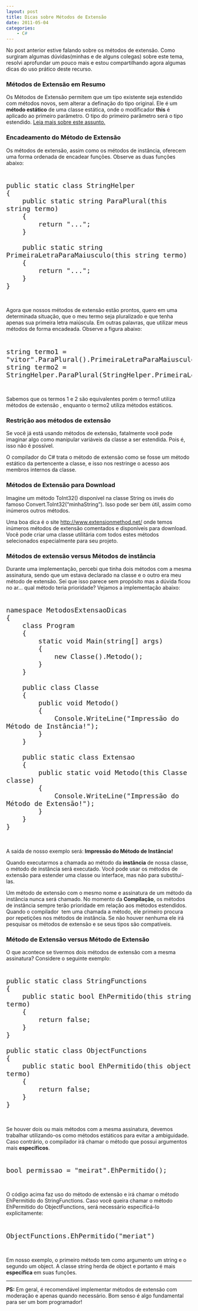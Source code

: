 ```yaml
---
layout: post
title: Dicas sobre Métodos de Extensão
date: 2011-05-04
categories:
    - C#
---
```


No post anterior estive falando sobre os métodos de extensão. Como surgiram algumas dúvidas(minhas e de alguns colegas) sobre este tema, resolvi aprofundar um pouco mais e estou compartilhando agora algumas dicas do uso prático deste recurso.

### Métodos de Extensão em Resumo

Os Métodos de Extensão permitem que um tipo existente seja estendido com métodos novos, sem alterar a definação do tipo original. Ele é um <strong>método estático</strong> de uma classe estática, onde o modificador <strong>this</strong> é aplicado ao primeiro parâmetro. O tipo do primeiro parâmetro será o tipo estendido. <u><a href="http://vitormeriat.com.br/2011/04/24/mtodos-de-extenso/" target="_blank">Leia mais sobre este assunto.</a></u>

### Encadeamento do Método de Extensão

Os métodos de extensão, assim como os métodos de instância, oferecem uma forma ordenada de encadear funções. Observe as duas funções abaixo:

<pre style="font-size: 16pt !important">
<code class="cs">
public static class StringHelper
{
    public static string ParaPlural(this string termo)
    {
        return "...";
    }
    
    public static string PrimeiraLetraParaMaiusculo(this string termo)
    {
        return "...";
    }
}
</code>
</pre>


Agora que nossos métodos de extensão estão prontos, quero em uma determinada situação, que o meu termo seja pluralizado e que tenha apenas sua primeira letra maiúscula. Em outras palavras, que utilizar meus métodos de forma encadeada. Observe a figura abaixo:
<pre style="font-size: 16pt !important">
<code class="cs">
string termo1 = "vitor".ParaPlural().PrimeiraLetraParaMaiusculo();
string termo2 = StringHelper.ParaPlural(StringHelper.PrimeiraLetraParaMaiusculo("vitor"));
</code>
</pre>

Sabemos que os termos 1 e 2 são equivalentes porém o termo1 utiliza métodos de extensão , enquanto o termo2 utiliza métodos estáticos.

### Restrição aos métodos de extensão

Se você já está usando métodos de extensão, fatalmente você pode imaginar algo como manipular variáveis da classe a ser estendida. Pois é, isso não é possível.

O compilador do C# trata o método de extensão como se fosse um método estático da pertencente a classe, e isso nos restringe o acesso aos membros internos da classe.

### Métodos de Extensão para Download

Imagine um método ToInt32() disponível na classe String os invés do famoso Convert.ToInt32(“minhaString”). Isso pode ser bem útil, assim como inúmeros outros métodos.

Uma boa dica é o site <a href="http://www.extensionmethod.net/">http://www.extensionmethod.net/</a> onde temos inúmeros métodos de extensão comentados e disponíveis para download. Você pode criar uma classe utilitária com todos estes métodos selecionados especialmente para seu projeto.

### Métodos de extensão versus Métodos de instância

Durante uma implementação, percebi que tinha dois métodos com a mesma assinatura, sendo que um estava declarado na classe e o outro era meu método de extensão. Sei que isso parece sem propósito mas a dúvida ficou no ar… qual método teria prioridade? Vejamos a implementação abaixo:

<pre style="font-size: 16pt !important">
<code class="cs">
namespace MetodosExtensaoDicas
{
    class Program
    {
        static void Main(string[] args)
        {
            new Classe().Metodo();
        }
    }
    
    public class Classe
    {
        public void Metodo()
        {
            Console.WriteLine("Impressão do Método de Instância!");
        }
    }
    
    public static class Extensao
    {
        public static void Metodo(this Classe classe)
        {
            Console.WriteLine("Impressão do Método de Extensão!");
        }
    }
}
</code>
</pre>

A saída de nosso exemplo será: <strong>Impressão do Método de Instância!</strong>

Quando executarmos a chamada ao método da <strong>instância</strong> de nossa classe, o método de instância será executado. Você pode usar os métodos de extensão para estender uma classe ou interface, mas não para substituí-las.

Um método de extensão com o mesmo nome e assinatura de um método da instância nunca será chamado. No momento da <strong>Compilação</strong>, os métodos de instância sempre terão prioridade em relação aos métodos estendidos. Quando o compilador&nbsp; tem uma chamada a método, ele primeiro procura por repetições nos métodos de instância. Se não houver nenhuma ele irá pesquisar os métodos de extensão e se seus tipos são compatíveis.

### Método de Extensão versus Método de Extensão

O que acontece se tivermos dois métodos de extensão com a mesma assinatura? Considere o seguinte exemplo:

<pre style="font-size: 16pt !important">
<code class="cs">
public static class StringFunctions
{
    public static bool EhPermitido(this string termo)
    {
        return false;
    }
}

public static class ObjectFunctions
{
    public static bool EhPermitido(this object termo)
    {
        return false;
    }
}
</code>
</pre>


Se houver dois ou mais métodos com a mesma assinatura, devemos trabalhar utilizando-os como métodos estáticos para evitar a ambiguidade. Caso contrário, o compilador irá chamar o método que possui argumentos mais <strong>específicos</strong>.

<pre style="font-size: 16pt !important">
<code class="cs">
bool permissao = "meirat".EhPermitido();
</code>
</pre>


O código acima faz uso do método de extensão e irá chamar o método EhPermitido do StringFunctions. Caso você queira chamar o método EhPermitido do ObjectFunctions, será necessário especificá-lo explicitamente:
<pre style="font-size: 16pt !important">
<code class="cs">
ObjectFunctions.EhPermitido("meriat")
</code>
</pre>

Em nosso exemplo, o primeiro método tem como argumento um string e o segundo um object. A classe string herda de object e portanto é mais <strong>específica </strong>em suas funções.

<hr />
<strong>PS:</strong> Em geral, é recomendável implementar métodos de extensão com moderação e apenas quando necessário. Bom senso é algo fundamental para ser um bom programador!
